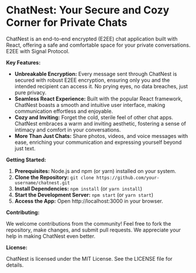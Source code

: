 # ChatNest: Your Secure and Cozy Corner for Private Chats

ChatNest is an end-to-end encrypted (E2EE) chat application built with React, offering a safe and comfortable space for your private conversations. E2EE with Signal Protocol.

**Key Features:**

* **Unbreakable Encryption:** Every message sent through ChatNest is secured with robust E2EE encryption, ensuring only you and the intended recipient can access it. No prying eyes, no data breaches, just pure privacy.
* **Seamless React Experience:** Built with the popular React framework, ChatNest boasts a smooth and intuitive user interface, making communication effortless and enjoyable.
* **Cozy and Inviting:** Forget the cold, sterile feel of other chat apps. ChatNest embraces a warm and inviting aesthetic, fostering a sense of intimacy and comfort in your conversations.
* **More Than Just Chats:** Share photos, videos, and voice messages with ease, enriching your communication and expressing yourself beyond just text.

**Getting Started:**

1. **Prerequisites:** Node.js and npm (or yarn) installed on your system.
2. **Clone the Repository:** `git clone https://github.com/your-username/chatnest.git`
3. **Install Dependencies:** `npm install` (or `yarn install`)
4. **Start the Development Server:** `npm start` (or `yarn start`)
5. **Access the App:** Open http://localhost:3000 in your browser.

**Contributing:**

We welcome contributions from the community! Feel free to fork the repository, make changes, and submit pull requests. We appreciate your help in making ChatNest even better.

**License:**

ChatNest is licensed under the MIT License. See the LICENSE file for details.
